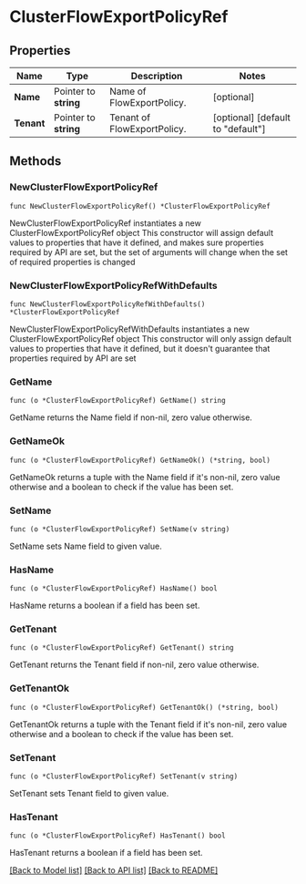 # ClusterFlowExportPolicyRef

## Properties

Name | Type | Description | Notes
------------ | ------------- | ------------- | -------------
**Name** | Pointer to **string** | Name of FlowExportPolicy. | [optional] 
**Tenant** | Pointer to **string** | Tenant of FlowExportPolicy. | [optional] [default to "default"]

## Methods

### NewClusterFlowExportPolicyRef

`func NewClusterFlowExportPolicyRef() *ClusterFlowExportPolicyRef`

NewClusterFlowExportPolicyRef instantiates a new ClusterFlowExportPolicyRef object
This constructor will assign default values to properties that have it defined,
and makes sure properties required by API are set, but the set of arguments
will change when the set of required properties is changed

### NewClusterFlowExportPolicyRefWithDefaults

`func NewClusterFlowExportPolicyRefWithDefaults() *ClusterFlowExportPolicyRef`

NewClusterFlowExportPolicyRefWithDefaults instantiates a new ClusterFlowExportPolicyRef object
This constructor will only assign default values to properties that have it defined,
but it doesn't guarantee that properties required by API are set

### GetName

`func (o *ClusterFlowExportPolicyRef) GetName() string`

GetName returns the Name field if non-nil, zero value otherwise.

### GetNameOk

`func (o *ClusterFlowExportPolicyRef) GetNameOk() (*string, bool)`

GetNameOk returns a tuple with the Name field if it's non-nil, zero value otherwise
and a boolean to check if the value has been set.

### SetName

`func (o *ClusterFlowExportPolicyRef) SetName(v string)`

SetName sets Name field to given value.

### HasName

`func (o *ClusterFlowExportPolicyRef) HasName() bool`

HasName returns a boolean if a field has been set.

### GetTenant

`func (o *ClusterFlowExportPolicyRef) GetTenant() string`

GetTenant returns the Tenant field if non-nil, zero value otherwise.

### GetTenantOk

`func (o *ClusterFlowExportPolicyRef) GetTenantOk() (*string, bool)`

GetTenantOk returns a tuple with the Tenant field if it's non-nil, zero value otherwise
and a boolean to check if the value has been set.

### SetTenant

`func (o *ClusterFlowExportPolicyRef) SetTenant(v string)`

SetTenant sets Tenant field to given value.

### HasTenant

`func (o *ClusterFlowExportPolicyRef) HasTenant() bool`

HasTenant returns a boolean if a field has been set.


[[Back to Model list]](../README.md#documentation-for-models) [[Back to API list]](../README.md#documentation-for-api-endpoints) [[Back to README]](../README.md)


